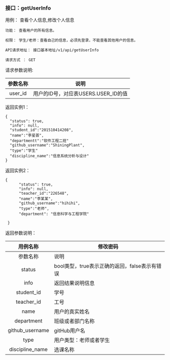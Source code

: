 ### 接口：getUserInfo 

用例： 查看个人信息,修改个人信息

    功能： 查看用户的所有信息。

    权限： 学生/老师：查看自己的信息，必须先登录，不能查看其他用户的信息。

    API请求地址： 接口基本地址/v1/api/getUserInfo

    请求方式 ： GET

请求参数说明:
    
| 参数名称 | 说明 |
|:------:|------|
| user_id | 用户的ID号，对应表USERS.USER_ID的值 |

返回实例1：

    {         
      "status": true,
      "info": null,
      "student_id":"201510414208",    
      "name":"李星荟",
      "departmentt":"软件工程二班"
      "github_username":"ShiningPlant",
      "type":"学生"    
      "discipline_name":"信息系统分析与设计"        
    }
    


返回实例2：

    {         
          "status": true,
          "info": null,
          "teacher_id":"226548",    
          "name":"李某某",
          "github_username":"hihihi",
          "type":"老师",
          "department": "信息科学与工程学院"
     
     }
     
返回参数说明：

| 用例名称 | 修改密码 |
|:------:|------|
| 参数名称 | 说明 |
| status | bool类型，true表示正确的返回，false表示有错误|
| info	| 返回结果说明信息|
| student_id	| 学号|
| teacher_id	| 工号|
| name	| 用户的真实姓名|
| department| 班级或者部门名称|
| github_username	| gitHub用户名|
| type	| 用户类型：老师或者学生|
| discipline_name	| 选课名称|